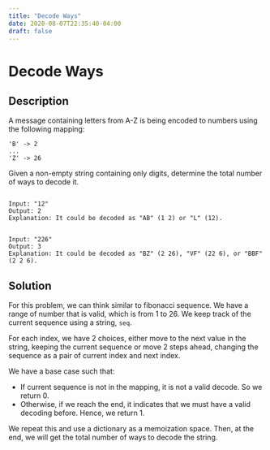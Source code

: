```yaml
---
title: "Decode Ways"
date: 2020-08-07T22:35:40-04:00
draft: false
---
```


# Decode Ways

## Description
A message containing letters from A-Z is being encoded to numbers using the following mapping:

```'A' -> 1
'B' -> 2
...
'Z' -> 26
```

Given a non-empty string containing only digits, determine the total number of ways to decode it.

```Example 1:

Input: "12"
Output: 2
Explanation: It could be decoded as "AB" (1 2) or "L" (12).
```

```Example 2:

Input: "226"
Output: 3
Explanation: It could be decoded as "BZ" (2 26), "VF" (22 6), or "BBF" (2 2 6).
```

## Solution
For this problem, we can think similar to fibonacci sequence. We have a range of number that is valid, which is from 1 to 26. We keep track of the current sequence using a string, `seq`. 

For each index, we have 2 choices, either move to the next value in the string, keeping the current sequence or move 2 steps ahead, changing the sequence as a pair of current index and next index. 

We have a base case such that:
- If current sequence is not in the mapping, it is not a valid decode. So we return 0.
- Otherwise, if we reach the end, it indicates that we must have a valid decoding before. Hence, we return 1.

We repeat this and use a dictionary as a memoization space. Then, at the end, we will get the total number of ways to decode the string.
